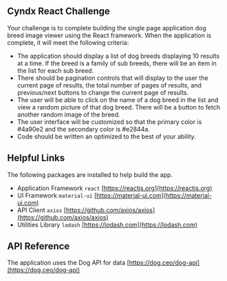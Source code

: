 ## Cyndx React Challenge

Your challenge is to complete building the single page application dog breed image viewer using the React framework. When the application is complete, it will meet the following criteria:

- The application should display a list of dog breeds displaying 10 results at a time. If the breed is a family of sub breeds, there will be an item in the list for each sub breed.
- There should be pagination controls that will display to the user the current page of results, the total number of pages of results, and previous/next buttons to change the current page of results.
- The user will be able to click on the name of a dog breed in the list and view a random picture of that dog breed. There will be a button to fetch another random image of the breed.
- The user interface will be customized so that the primary color is #4a90e2 and the secondary color is #e2844a.
- Code should be written an optimized to the best of your ability.

## Helpful Links

The following packages are installed to help build the app.

- Application Framework `react` [https://reactjs.org](https://reactjs.org)
- UI Framework `material-ui` [https://material-ui.com](https://material-ui.com)
- API Client `axios` [https://github.com/axios/axios](https://github.com/axios/axios)
- Utilities Library `lodash` [https://lodash.com](https://lodash.com)

## API Reference

The application uses the Dog API for data [https://dog.ceo/dog-api](https://dog.ceo/dog-api)
